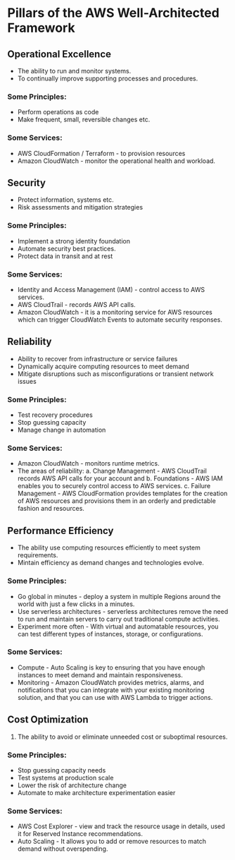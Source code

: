 # Pillars of the AWS Well-Architected Framework

## Operational Excellence

- The ability to run and monitor systems.
- To continually improve supporting processes and procedures.

### Some Principles:

-  Perform operations as code
- Make frequent, small, reversible changes etc.

### Some Services:

- AWS CloudFormation / Terraform - to provision resources
-  Amazon CloudWatch - monitor the operational health and workload.

## Security

- Protect information, systems etc.
- Risk assessments and mitigation strategies

### Some Principles:

- Implement a strong identity foundation
-  Automate security best practices.
- Protect data in transit and at rest

### Some Services:

- Identity and Access Management (IAM) - control access to AWS services.
- AWS CloudTrail - records AWS API calls.
- Amazon CloudWatch - it is a monitoring service for AWS resources which can trigger CloudWatch Events to automate security responses.

## Reliability

- Ability to recover from infrastructure or service failures
- Dynamically acquire computing resources to meet demand
- Mitigate disruptions such as misconfigurations or transient network issues

### Some Principles:
- Test recovery procedures
- Stop guessing capacity
- Manage change in automation

### Some Services:
- Amazon CloudWatch - monitors runtime metrics.
- The areas of reliability:
a. Change Management - AWS CloudTrail records AWS API calls for your account and
b. Foundations - AWS IAM enables you to securely control access to AWS services.
c. Failure Management - AWS CloudFormation provides templates for the creation of AWS resources and provisions them in an orderly and predictable fashion and resources.

## Performance Efficiency

- The ability use computing resources efficiently to meet system requirements.
- Mintain efficiency as demand changes and technologies evolve.

### Some Principles:
- Go global in minutes -  deploy a system in multiple Regions around the world with just a few clicks in a minutes.
- Use serverless architectures - serverless architectures remove the need to run and maintain servers to carry out traditional compute activities.
- Experiment more often - With virtual and automatable resources, you can test different types of instances, storage, or configurations.

### Some Services:
- Compute - Auto Scaling is key to ensuring that you have enough instances to meet demand and maintain responsiveness.
- Monitoring - Amazon CloudWatch provides metrics, alarms, and notifications that you can integrate with your existing monitoring solution, and that you can use with AWS Lambda to trigger actions.

## Cost Optimization

1.  The ability to avoid or eliminate unneeded cost or suboptimal resources. 

### Some Principles:

- Stop guessing capacity needs
- Test systems at production scale
- Lower the risk of architecture change
- Automate to make architecture experimentation easier
### Some Services:

- AWS Cost Explorer -  view and track the resource usage in details, used it for Reserved Instance recommendations.
- Auto Scaling - It allows you to add or remove resources to match demand without overspending.

